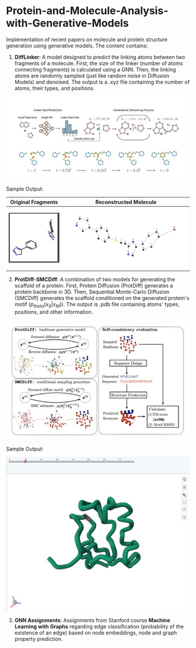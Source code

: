 # Protein-and-Molecule-Analysis-with-Generative-Models

Implementation of recent papers on molecule and protein structure generation using generative models. The content contains:

1. **DiffLinker**: A model designed to predict the linking atoms between two fragments of a molecule. First, the size of the linker (number of atoms connecting fragments) is calculated using a GNN. Then, the linking atoms are randomly sampled (just like random noise in Diffusion Models) and denoised. The output is a .xyz file containing the number of atoms, their types, and positions.

![img01](./res_images/DiffLinker_1.JPG)

Sample Output:

| Original Fragments | Reconstructed Molecule |
| --- | --- |
| ![img02](./res_images/DiffLinker_2.JPG) | ![img03](./res_images/DiffLinker_3.JPG) |


2. **ProtDiff-SMCDiff**: A combination of two models for generating the scaffold of a protein. First, Protein Diffusion (ProtDiff) generates a protein backbone in 3D. Then, Sequential Monte-Carlo Diffusion (SMCDiff) generates the scaffold conditioned on the generated protein's motif ($p_{theta}(x_S | x_M)$). The output is .pdb file containing atoms' types, positions, and other information.

![img04](./res_images/ProtDiff_SMCDiff_1.JPG)

Sample Output: 

![img05](./res_images/ProtDiff_SMCDiff_3.JPG)


3. **GNN Assignments**: Assignments from Stanford course **Machine Learning with Graphs** regarding edge classification (probability of the existence of an edge) based on node embeddings, node and graph property prediction.
